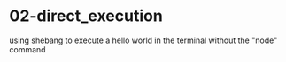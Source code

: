 # 02-direct_execution
using shebang to execute a hello world in the terminal without the "node" command
